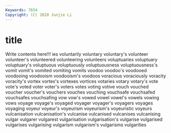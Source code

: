 ```yaml
---
Keywords: 7654
Copyright: (C) 2020 Junjie Li
---
```


# title

Write contents here!!!
ies 
voluntarily 
voluntary 
voluntary's 
volunteer 
volunteer's 
volunteered 
volunteering
volunteers 
voluptuaries 
voluptuary 
voluptuary's 
voluptuous 
voluptuously 
voluptuousness 
voluptuousness's 
vomit 
vomit's
vomited 
vomiting 
vomits 
voodoo 
voodoo's 
voodooed 
voodooing 
voodooism 
voodooism's 
voodoos
voracious 
voraciously 
voracity 
voracity's 
vortex 
vortex's 
vortexes 
vortices 
votaries 
votary
votary's 
vote 
vote's 
voted 
voter 
voter's 
voters 
votes 
voting 
votive
vouch 
vouched 
voucher 
voucher's 
vouchers 
vouches 
vouching 
vouchsafe 
vouchsafed 
vouchsafes
vouchsafing 
vow 
vow's 
vowed 
vowel 
vowel's 
vowels 
vowing 
vows 
voyage
voyage's 
voyaged 
voyager 
voyager's 
voyagers 
voyages 
voyaging 
voyeur 
voyeur's 
voyeurism
voyeurism's 
voyeuristic 
voyeurs 
vulcanisation 
vulcanisation's 
vulcanise 
vulcanised 
vulcanises 
vulcanising 
vulgar
vulgarer 
vulgarest 
vulgarisation 
vulgarisation's 
vulgarise 
vulgarised 
vulgarises 
vulgarising 
vulgarism 
vulgarism's
vulgarisms 
vulgarities 
